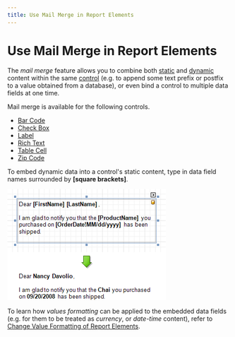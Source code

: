```yaml
---
title: Use Mail Merge in Report Elements
---
```

# Use Mail Merge in Report Elements
The _mail merge_ feature allows you to combine both [static](../../../../../interface-elements-for-desktop/articles/report-designer/report-designer-for-winforms/report-editing-basics/add-or-modify-static-information-in-your-report.md) and [dynamic](../../../../../interface-elements-for-desktop/articles/report-designer/report-designer-for-winforms/report-editing-basics/displaying-values-from-a-database-(binding-report-elements-to-data).md) content within the same [control](../../../../../interface-elements-for-desktop/articles/report-designer/report-designer-for-winforms/report-designer-reference/report-controls.md) (e.g. to append some text prefix or postfix to a value obtained from a database), or even bind a control to multiple data fields at one time.

Mail merge is available for the following controls.
* [Bar Code](../../../../../interface-elements-for-desktop/articles/report-designer/report-designer-for-winforms/report-designer-reference/report-controls/bar-code.md)
* [Check Box](../../../../../interface-elements-for-desktop/articles/report-designer/report-designer-for-winforms/report-designer-reference/report-controls/check-box.md)
* [Label](../../../../../interface-elements-for-desktop/articles/report-designer/report-designer-for-winforms/report-designer-reference/report-controls/label.md)
* [Rich Text](../../../../../interface-elements-for-desktop/articles/report-designer/report-designer-for-winforms/report-designer-reference/report-controls/rich-text.md)
* [Table Cell](../../../../../interface-elements-for-desktop/articles/report-designer/report-designer-for-winforms/report-designer-reference/report-controls/table-cell.md)
* [Zip Code](../../../../../interface-elements-for-desktop/articles/report-designer/report-designer-for-winforms/report-designer-reference/report-controls/zip-code.md)

To embed dynamic data into a control's static content, type in data field names surrounded by **[**square brackets**]**.

![RD_Controls_Label_MailMerge](../../../../images/Img8442.png)

To learn how _values formatting_ can be applied to the embedded data fields (e.g. for them to be treated as _currency_, or _date-time_ content), refer to [Change Value Formatting of Report Elements](../../../../../interface-elements-for-desktop/articles/report-designer/report-designer-for-winforms/report-editing-basics/change-value-formatting-of-report-elements.md).